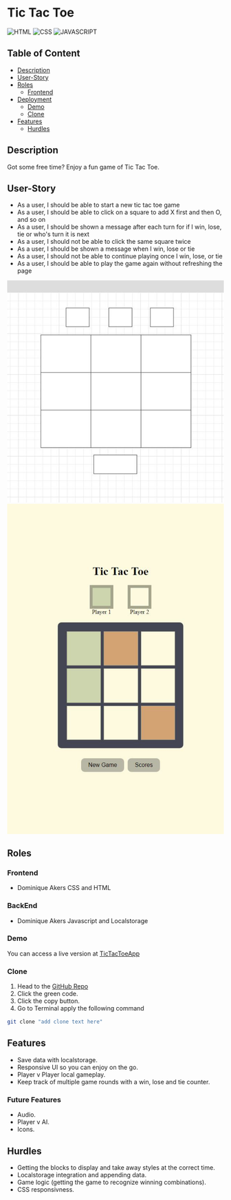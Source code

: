 # Tic Tac Toe

![HTML](https://img.shields.io/badge/HTML-%23dd4b25?logo=html5&style=plastic)
![CSS](https://img.shields.io/badge/CSS-%23146eb0?logo=css3&style=plastic)
![JAVASCRIPT](https://img.shields.io/badge/JavaScript-%23e9d44d?logo=javascript&style=plastic)

## Table of Content

- [Description](#description)
- [User-Story](#User-Story)
- [Roles](#roles)
  - [Frontend](#frontend)
- [Deployment](#deployment)
  - [Demo](#demo)
  - [Clone](#clone)
- [Features](#Features)
   - [Hurdles](#Hurdles)

## Description
Got some free time? Enjoy a fun game of Tic Tac Toe.

## User-Story
- As a user, I should be able to start a new tic tac toe game
- As a user, I should be able to click on a square to add X first and then O, and so on
- As a user, I should be shown a message after each turn for if I win, lose, tie or who's turn it is next
- As a user, I should not be able to click the same square twice
- As a user, I should be shown a message when I win, lose or tie
- As a user, I should not be able to continue playing once I win, lose, or tie
- As a user, I should be able to play the game again without refreshing the page

![Wireframe.](/wireframtictactoe.JPG)
![TicTacToe.](/TicTacToegame.JPG)

## Roles
### Frontend
- Dominique Akers
CSS and HTML

### BackEnd
- Dominique Akers
Javascript and Localstorage

### Demo
You can access a live version at [TicTacToeApp](https://dommy99.github.io/Tic-Tac-Toe/)

### Clone
1. Head to the [GitHub Repo](https://github.com/Dommy99/Tic-Tac-Toe)
2. Click the green code.
3. Click the copy button.
4. Go to Terminal apply the following command
```bash
git clone "add clone text here"
```

## Features
- Save data with localstorage. 
- Responsive UI so you can enjoy on the go.
- Player v Player local gameplay.
- Keep track of multiple game rounds with a win, lose and tie counter.
### Future Features
- Audio.
- Player v AI.
- Icons.
## Hurdles
- Getting the blocks to display and take away styles at the correct time.
- Localstorage integration and appending data.
- Game logic (getting the game to recognize winning combinations).
- CSS responsivness. 
